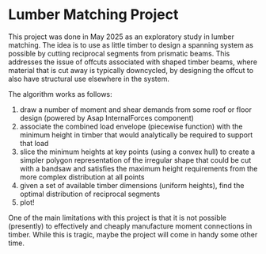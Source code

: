 # Lumber Matching Project

This project was done in May 2025 as an exploratory study in lumber matching. The idea is to use as little timber to design a spanning system as possible by cutting reciprocal segments from prismatic beams. This addresses the issue of offcuts associated with shaped timber beams, where material that is cut away is typically downcycled, by designing the offcut to also have structural use elsewhere in the system.

The algorithm works as follows:

1. draw a number of moment and shear demands from some roof or floor design (powered by Asap InternalForces component)
2. associate the combined load envelope (piecewise function) with the minimum height in timber that would analytically be required to support that load
3. slice the minimum heights at key points (using a convex hull) to create a simpler polygon representation of the irregular shape that could be cut with a bandsaw and satisfies the maximum height requirements from the more complex distribution at all points
4. given a set of available timber dimensions (uniform heights), find the optimal distribution of reciprocal segments
5. plot!

One of the main limitations with this project is that it is not possible (presently) to effectively and cheaply manufacture moment connections in timber. While this is tragic, maybe the project will come in handy some other time.

